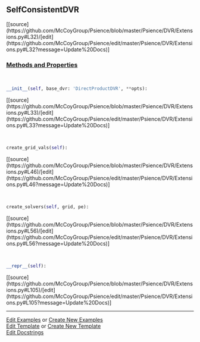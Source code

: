 ## <a id="Psience.DVR.Extensions.SelfConsistentDVR">SelfConsistentDVR</a> 
<div class="docs-source-link" markdown="1">
[[source](https://github.com/McCoyGroup/Psience/blob/master/Psience/DVR/Extensions.py#L32)/[edit](https://github.com/McCoyGroup/Psience/edit/master/Psience/DVR/Extensions.py#L32?message=Update%20Docs)]
</div>



<div class="collapsible-section">
 <div class="collapsible-section collapsible-section-header" markdown="1">
 
### <a class="collapse-link" data-toggle="collapse" href="#methods">Methods and Properties</a> <a class="float-right" data-toggle="collapse" href="#methods"><i class="fa fa-chevron-down"></i></a>

 </div>
 <div class="collapsible-section collapsible-section-body collapse" id="methods" markdown="1">

<a id="Psience.DVR.Extensions.SelfConsistentDVR.__init__" class="docs-object-method">&nbsp;</a> 
```python
__init__(self, base_dvr: 'DirectProductDVR', **opts): 
```
<div class="docs-source-link" markdown="1">
[[source](https://github.com/McCoyGroup/Psience/blob/master/Psience/DVR/Extensions.py#L33)/[edit](https://github.com/McCoyGroup/Psience/edit/master/Psience/DVR/Extensions.py#L33?message=Update%20Docs)]
</div>

<a id="Psience.DVR.Extensions.SelfConsistentDVR.create_grid_vals" class="docs-object-method">&nbsp;</a> 
```python
create_grid_vals(self): 
```
<div class="docs-source-link" markdown="1">
[[source](https://github.com/McCoyGroup/Psience/blob/master/Psience/DVR/Extensions.py#L46)/[edit](https://github.com/McCoyGroup/Psience/edit/master/Psience/DVR/Extensions.py#L46?message=Update%20Docs)]
</div>

<a id="Psience.DVR.Extensions.SelfConsistentDVR.create_solvers" class="docs-object-method">&nbsp;</a> 
```python
create_solvers(self, grid, pe): 
```
<div class="docs-source-link" markdown="1">
[[source](https://github.com/McCoyGroup/Psience/blob/master/Psience/DVR/Extensions.py#L56)/[edit](https://github.com/McCoyGroup/Psience/edit/master/Psience/DVR/Extensions.py#L56?message=Update%20Docs)]
</div>

<a id="Psience.DVR.Extensions.SelfConsistentDVR.__repr__" class="docs-object-method">&nbsp;</a> 
```python
__repr__(self): 
```
<div class="docs-source-link" markdown="1">
[[source](https://github.com/McCoyGroup/Psience/blob/master/Psience/DVR/Extensions.py#L105)/[edit](https://github.com/McCoyGroup/Psience/edit/master/Psience/DVR/Extensions.py#L105?message=Update%20Docs)]
</div>

 </div>
</div>




___

[Edit Examples](https://github.com/McCoyGroup/Psience/edit/gh-pages/ci/examples/Psience/DVR/Extensions/SelfConsistentDVR.md) or 
[Create New Examples](https://github.com/McCoyGroup/Psience/new/gh-pages/?filename=ci/examples/Psience/DVR/Extensions/SelfConsistentDVR.md) <br/>
[Edit Template](https://github.com/McCoyGroup/Psience/edit/gh-pages/ci/docs/Psience/DVR/Extensions/SelfConsistentDVR.md) or 
[Create New Template](https://github.com/McCoyGroup/Psience/new/gh-pages/?filename=ci/docs/templates/Psience/DVR/Extensions/SelfConsistentDVR.md) <br/>
[Edit Docstrings](https://github.com/McCoyGroup/Psience/edit/master/Psience/DVR/Extensions.py#L32?message=Update%20Docs)